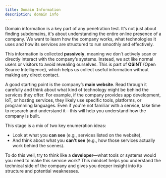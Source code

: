 ```yaml
---
title: Domain Information
description: domain info
---
```


Domain information is a key part of any penetration test. It’s not just about finding subdomains, it's about understanding the entire online presence of a company. We want to learn how the company works, what technologies it uses and how its services are structured to run smoothly and effectively.

This information is collected **passively**, meaning we don’t actively scan or directly interact with the company’s systems. Instead, we act like normal users or visitors to avoid revealing ourselves. This is part of **OSINT** (Open Source Intelligence), which helps us collect useful information without making any direct contact.

A good starting point is the company’s **main website**. Read through it carefully and think about what kind of technology might be behind the services they offer. For example, if the company provides app development, IoT, or hosting services, they likely use specific tools, platforms, or programming languages. Even if you're not familiar with a service, take time to research and understand it—this will help you understand how the company is built.

This stage is a mix of two key enumeration ideas:

- Look at what you **can see** (e.g., services listed on the website),
- And think about what you **can’t see** (e.g., how those services actually work behind the scenes).

To do this well, try to think like a **developer**—what tools or systems would you need to make this service work? This mindset helps you understand the technical side of the company and gives you deeper insight into its structure and potential weaknesses.